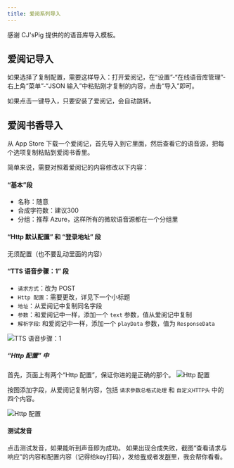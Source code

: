 ```yaml
---
title: 爱阅系列导入
---
```


感谢 CJ'sPig 提供的的语音库导入模板。

## 爱阅记导入

如果选择了复制配置，需要这样导入：打开爱阅记，在“设置”-“在线语音库管理”-右上角“菜单”-“JSON 输入”中粘贴刚才复制的内容，点击“导入”即可。

如果点击一键导入，只要安装了爱阅记，会自动跳转。

## 爱阅书香导入

从 App Store 下载一个爱阅记，首先导入到它里面，然后查看它的语音源，把每个选项复制粘贴到爱阅书香里。

简单来说，需要对照着爱阅记的内容修改以下内容：

#### “基本”段

- 名称：随意
- 合成字符数：建议300
- 分组：推荐 Azure，这样所有的微软语音源都在一个分组里

#### “Http 默认配置” 和 “登录地址” 段

无须配置（也不要乱动里面的内容）

#### “TTS 语音步骤：1” 段

- `请求方式`：改为 POST
- `Http 配置`：需要更改，详见下一个小标题
- `地址`：从爱阅记中复制同名字段
- `参数`：和爱阅记中一样，添加一个 `text` 参数，值从爱阅记中复制
- `解析字段`: 和爱阅记中一样，添加一个 `playData` 参数，值为 `ResponseData`

![TTS 语音步骤：1](/img/text.jpeg)

##### “Http 配置” 中

首先，页面上有两个“Http 配置”，保证你进的是正确的那个。
![Http 配置](/img/select-http-config.jpeg)

按图添加字段，从爱阅记复制内容，包括 `请求參数总格式处理` 和 `自定义HTTP头` 中的四个内容。

![Http 配置](/img/http-config.jpeg)

#### 测试发音

点击测试发音，如果能听到声音即为成功。
如果出现合成失败，截图“查看请求与响应”的内容和配置内容（记得给key打码），发给[我](mailto:i@yfi.moe)或者发[群](https://t.me/aiyueshuxiangy)里，我会帮你看看。
